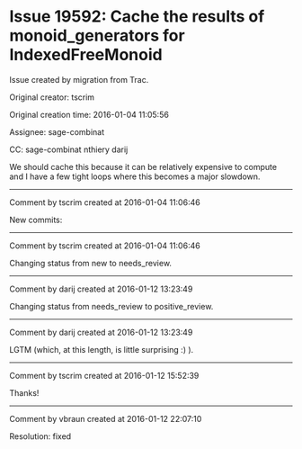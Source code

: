 # Issue 19592: Cache the results of monoid_generators for IndexedFreeMonoid

Issue created by migration from Trac.

Original creator: tscrim

Original creation time: 2016-01-04 11:05:56

Assignee: sage-combinat

CC:  sage-combinat nthiery darij

We should cache this because it can be relatively expensive to compute and I have a few tight loops where this becomes a major slowdown.


---

Comment by tscrim created at 2016-01-04 11:06:46

New commits:


---

Comment by tscrim created at 2016-01-04 11:06:46

Changing status from new to needs_review.


---

Comment by darij created at 2016-01-12 13:23:49

Changing status from needs_review to positive_review.


---

Comment by darij created at 2016-01-12 13:23:49

LGTM (which, at this length, is little surprising :) ).


---

Comment by tscrim created at 2016-01-12 15:52:39

Thanks!


---

Comment by vbraun created at 2016-01-12 22:07:10

Resolution: fixed

